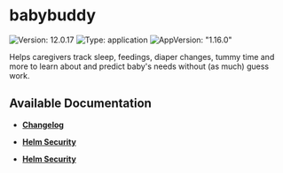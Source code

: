 # babybuddy

![Version: 12.0.17](https://img.shields.io/badge/Version-12.0.17-informational?style=flat-square) ![Type: application](https://img.shields.io/badge/Type-application-informational?style=flat-square) ![AppVersion: "1.16.0"](https://img.shields.io/badge/AppVersion-"1.16.0"-informational?style=flat-square)

Helps caregivers track sleep, feedings, diaper changes, tummy time and more to learn about and predict baby's needs without (as much) guess work.

## Available Documentation

- [**Changelog**](CHANGELOG)

- [**Helm Security**](container-security)

- [**Helm Security**](helm-security)

